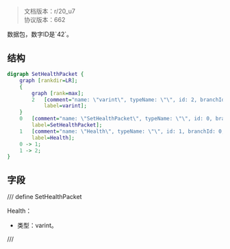 # <!-- md:samp SetHealthPacket -->

> 文档版本：r/20_u7<br/>协议版本：662

<!-- md:samp SetHealthPacket -->数据包，数字ID是`42`。

## 结构

```dot
digraph SetHealthPacket {
	graph [rankdir=LR];
	{
		graph [rank=max];
		2	[comment="name: \"varint\", typeName: \"\", id: 2, branchId: 0, recurseId: -1, attributes: 512, notes: \"\"",
			label=varint];
	}
	0	[comment="name: \"SetHealthPacket\", typeName: \"\", id: 0, branchId: 42, recurseId: -1, attributes: 0, notes: \"\"",
		label=SetHealthPacket];
	1	[comment="name: \"Health\", typeName: \"\", id: 1, branchId: 0, recurseId: -1, attributes: 0, notes: \"\"",
		label=Health];
	0 -> 1;
	1 -> 2;
}

```

## 字段

/// define
SetHealthPacket

Health：<!-- md:samp varint -->

- 类型：varint。


///
